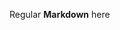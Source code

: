 Regular **Markdown** here
<div hidden>
```
@startuml firstDiagram

Alice -> Bob: Hello
Bob -> Alice: Hi!

@enduml
```
</div>

![](firstDiagram.svg)

Some more markdown.
